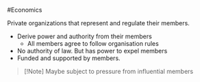 #Economics 

Private organizations that represent and regulate their members.
- Derive power and authority from their members
	- All members agree to follow organisation rules 
- No authority of law. But has power to expel members
- Funded and supported by members. 
> [!Note] Maybe subject to pressure from influential members

